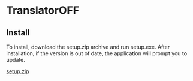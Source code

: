 # TranslatorOFF
## Install

To install, download the setup.zip archive and run setup.exe. After installation, if the version is out of date, the application will prompt you to update.

[setup.zip](https://github.com/Camyil-89/TranslatorOFF-Update/files/11548105/setup.zip)

